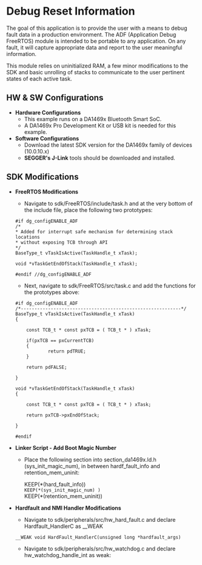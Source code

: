 # Debug Reset Information

The goal of this application is to provide the user with a means to debug fault data in a production environment.  The ADF (Application Debug FreeRTOS) module is intended to be portable to any application. On any fault, it will capture appropriate data and report to the user meaningful information. 

This module relies on uninitialized RAM, a few minor modifications to the SDK and basic unrolling of stacks to communicate to the user pertinent states of each active task.


## HW & SW Configurations

- **Hardware Configurations**
  - This example runs on a DA1469x Bluetooth Smart SoC.
  - A DA1469x Pro Development Kit or USB kit is needed for this example.
- **Software Configurations**
  - Download the latest SDK version for the DA1469x family of devices (10.0.10.x)
  - **SEGGER's J-Link** tools should be downloaded and installed.

## SDK Modifications

  - **FreeRTOS Modifications**
    - Navigate to sdk/FreeRTOS/include/task.h and at the very bottom of the include file, place the following two prototypes:

    ```
    #if dg_configENABLE_ADF
    /*
    * Added for interrupt safe mechanism for determining stack locations
    * without exposing TCB through API
    */
    BaseType_t vTaskIsActive(TaskHandle_t xTask);

    void *vTaskGetEndOfStack(TaskHandle_t xTask);

    #endif //dg_configENABLE_ADF

    ```

    - Next, navigate to sdk/FreeRTOS/src/task.c and add the functions for the prototypes above:


    ```
    #if dg_configENABLE_ADF
    /*-----------------------------------------------------------*/
    BaseType_t vTaskIsActive(TaskHandle_t xTask)
    {

        const TCB_t * const pxTCB = ( TCB_t * ) xTask;

        if(pxTCB == pxCurrentTCB)
        {
                return pdTRUE;
        }

        return pdFALSE;

    }

    void *vTaskGetEndOfStack(TaskHandle_t xTask)
    {

        const TCB_t * const pxTCB = ( TCB_t * ) xTask;

        return pxTCB->pxEndOfStack;

    }

    #endif
    ```
  - **Linker Script - Add Boot Magic Number**
    - Place the following section into section_da1469x.ld.h (sys_init_magic_num), in between hardf_fault_info and retention_mem_uninit:

    
        KEEP(\*(hard_fault_info)) <br>
        `KEEP(*(sys_init_magic_num) )` <br>
        KEEP(*(retention_mem_uninit)) <br>

  - **Hardfault and NMI Handler Modifications**
    - Navigate to sdk/peripherals/src/hw_hard_fault.c and declare Hardfault_HandlerC as __WEAK

    ```
    __WEAK void HardFault_HandlerC(unsigned long *hardfault_args)
    ```

    - Navigate to sdk/peripherals/src/hw_watchdog.c and declare hw_watchdog_handle_int as weak:

    ```
    
    ```
    


